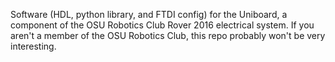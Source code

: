 Software (HDL, python library, and FTDI config) for the Uniboard,
a component of the OSU Robotics Club Rover 2016 electrical system.
If you aren't a member of the OSU Robotics Club, this repo probably
won't be very interesting.
